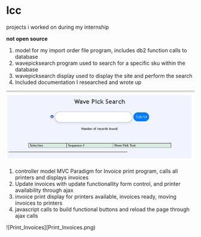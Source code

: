 # lcc

projects i worked on during my internship

**not open source**

1. model for my import order file program, includes db2 function calls to database
2. wavepicksearch program used to search for a specific sku within the database
3. wavepicksearch display used to display the site and perform the search
4. Included documentation I researched and wrote up

![WavePickSearch](WavePickSearch.png)

1. controller model MVC Paradigm for Invoice print program, calls all printers and displays invoices
2. Update invoices with update functionallity form control, and printer availability through ajax
3. invoice print display for printers available, invoices ready, moving invoices to printers
4. javascript calls to build functional buttons and reload the page through ajax calls

![Print_Invoices][Print_Invoices.png)
